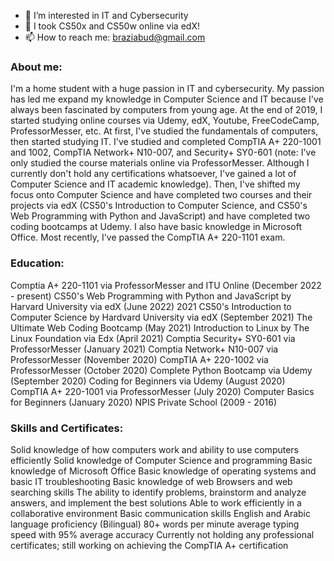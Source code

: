 - 👀 I’m interested in IT and Cybersecurity
- 🌱 I took CS50x and CS50w online via edX!
- 📫 How to reach me: braziabud@gmail.com

### About me:
I'm a home student with a huge passion in IT and cybersecurity.  My passion has led me expand my knowledge in Computer Science and IT because I've always been fascinated by computers from young age. At the end of 2019, I started studying online courses via Udemy, edX, Youtube, FreeCodeCamp, ProfessorMesser, etc. At first, I've studied the fundamentals of computers, then started studying IT. I've studied and completed CompTIA A+ 220-1001 and 1002, CompTIA Network+ N10-007, and Security+ SY0-601 (note: I've only studied the course materials online via ProfessorMesser. Although I currently don't hold any certifications whatsoever, I've gained a lot of Computer Science and IT academic knowledge). Then, I've shifted my focus onto Computer Science and have completed two courses and their projects via edX (CS50's Introduction to Computer Science, and CS50's Web Programming with Python and JavaScript) and have completed two coding bootcamps at Udemy. I also have basic knowledge in Microsoft Office. Most recently, I've passed the CompTIA A+ 220-1101 exam.

### Education:
Comptia A+ 220-1101 via ProfessorMesser and ITU Online (December 2022 - present)
CS50's Web Programming with Python and JavaScript by Harvard University via edX (June 2022)
2021 CS50's Introduction to Computer Science by Hardvard University via edX (September 2021)
The Ultimate Web Coding Bootcamp (May 2021)
Introduction to Linux by The Linux Foundation via Edx (April 2021)
Comptia Security+ SY0-601 via ProfessorMesser (January 2021)
Comptia Network+ N10-007 via ProfessorMesser (November 2020)
CompTIA A+ 220-1002 via ProfessorMesser (October 2020)
Complete Python Bootcamp via Udemy (September 2020)
Coding for Beginners via Udemy (August 2020)
CompTIA A+ 220-1001 via ProfessorMesser (July 2020)
Computer Basics for Beginners (January 2020)
NPIS Private School (2009 - 2016)


### Skills and Certificates:

Solid knowledge of how computers work and ability to use computers efficiently
Solid knowledge of Computer Science and programming
Basic knowledge of Microsoft Office
Basic knowledge of operating systems and basic IT troubleshooting
Basic knowledge of web Browsers and web searching skills
The ability to identify problems, brainstorm and analyze answers, and implement the best solutions
Able to work efficiently in a collaborative environment
Basic communication skills
English and Arabic language proficiency (Bilingual)
80+ words per minute average typing speed with 95% average accuracy
Currently not holding any professional certificates; still working on achieving the CompTIA A+ certification
